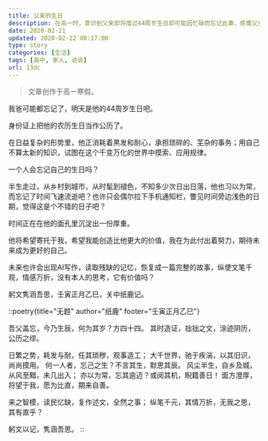 ```yaml
---
title: 父亲的生日
description: 在高一时，意识到父亲即将度过44周岁生日却可能因忙碌而忘记此事，感慨父亲从农村到城市一路走来的艰辛与付出，承载着对子女深切的期望。同时，以一首诗的形式表达对父亲深沉的敬爱与感激之情。
date: 2020-02-21
updated: 2020-02-22 00:17:00
type: story
categories: [生活]
tags: [高中, 家人, 说说]
url: 13dc
---
```


> 文章创作于高一寒假。

我爸可能都忘记了，明天是他的44周岁生日吧。

身份证上把他的农历生日当作公历了。

在日益复杂的形势里，他正消耗着黑发和耐心，承担琐碎的、芜杂的事务；用自己不算太新的知识，试图在这个千变万化的世界中摸索、应用规律。

一个人会忘记自己的生日吗？

半生走过，从乡村到城市，从时髦到褪色，不知多少次日出日落，他也习以为常，而忘记了时间飞速流逝吧？也许只会偶尔拉下手机通知栏，瞥见时间旁边浅色的日期，觉得这是个不错的日子吧？

时间正在在他的面孔里沉淀出一份厚重。

他将希望寄托于我，希望我能创造比他更大的价值，我在为此付出着努力，期待未来成为更好的自己。

未来也许会出现AI写作，读取残缺的记忆，恢复成一篇完整的故事，纵使文笔千观，情感万折，没有本人的思考，它有价值吗？

躬文隽涵吾思，壬寅正月乙巳，关中纸鹿记。

::poetry{title="无题" author="纸鹿" footer="壬寅正月乙巳"}

吾父盖忘，今乃生辰，何为其岁？方四十四。
其时造证，拙拙之文，涂迹阴历，公历之缪。

日繁之势，耗发与耐，任其琐秽，观事造工；
大千世界，驰于疾湍，以其旧识，尚尚摸用。
何一人者，忘己之生？不言其生，默思其辰。
风尘半生，自乡及城，从风至黯，未几出入；
亦以为常，忘其逾迈？或阅其机，睨籍善日！
面方澄厚，将望于我，愿为比直，期来自善。

来之智模，读民忆缺，复作述文，全然之事；
纵笔千元，其情万折，无我之思，其有直乎？

躬文以记，隽涵吾思。
::
